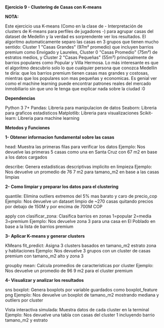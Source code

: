**Ejercicio 9 - Clustering de Casas con K-means**

**NOTA:**

Este ejercicio usa K-means (Como en la clase de - Interpretación de clusters de K-means para perfiles de jugadores -) para agrupar casas del dataset de Medellin y la verdad es sorprendente ver los resultados. El algoritmo automaticamente separo las casas en 3 grupos que tienen mucho sentido: Cluster 1 "Casas Grandes" (97m² promedio) que incluyen barrios premium como Envigado y Laureles, Cluster 0 "Casas Promedio" (75m²) de estratos medios, y Cluster 2 "Casas Pequeñas" (55m²) principalmente de barrios populares como Popular y Villa Hermosa. Lo más interesante es que el algoritmo descubrio solo lo que cualquier persona que conozca Medellin te diria: que los barrios premium tienen casas mas grandes y costosas, mientras que los populares son mas pequeñas y economicas. Es genial ver como el machine learning puede encontrar patrones reales del mercado inmobiliario sin que uno le tenga que explicar nada sobre la ciudad :0


**Dependencias**

Python 3 7+ 
Pandas: Libreria para manipulacion de datos 
Seaborn: Libreria para graficos estadisticos 
Matplotlib: Libreria para visualizaciones 
Scikit-learn: Libreria para machine learning 

**Metodos y Funciones**

**1- Obtener informacion fundamental sobre las casas**

head: Muestra las primeras filas para verificar los datos
Ejemplo: Nos devuelve las primeras 5 casas como una en Santa Cruz con 67 m2 en base a los datos cargados

describe: Genera estadisticas descriptivas implicito en limpieza
Ejemplo: Nos devuelve un promedio de 76 7 m2 para tamano_m2 en base a las casas limpias



**2- Como limpiar y preparar los datos para el clustering**

quantile: Elimina outliers extremos del 5% mas barato y caro de precio_cop
Ejemplo: Nos devuelve un dataset limpio de ~270 casas quitando precios por debajo de 150M y por encima de 700M COP

apply con clasificar_zona: Clasifica barrios en zonas 1=popular 2=media 3=premium
Ejemplo: Nos devuelve zona 3 para una casa en El Poblado en base a la lista de barrios premium



**3- Aplicar K-means y generar clusters**

KMeans fit_predict: Asigna 3 clusters basados en tamano_m2 estrato zona y habitaciones
Ejemplo: Nos devuelve 3 grupos con un cluster de casas premium con tamano_m2 alto y zona 3

groupby mean: Calcula promedios de caracteristicas por cluster
Ejemplo: Nos devuelve un promedio de 96 9 m2 para el cluster premium



**4- Visualizar y analizar los resultados**

sns boxplot: Genera boxplots por variable guardados como boxplot_feature png
Ejemplo: Nos devuelve un boxplot de tamano_m2 mostrando mediana y outliers por cluster

Vista interactiva simulada: Muestra datos de cada cluster en la terminal
Ejemplo: Nos devuelve una tabla con casas del cluster 1 incluyendo barrio tamano_m2 y estrato